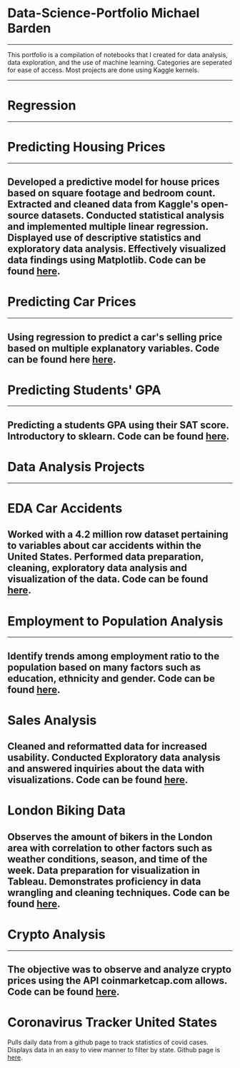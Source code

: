 # Data-Science-Portfolio Michael Barden
-----
This portfolio is a compilation of notebooks that I created for data analysis, data exploration, and the use of machine learning. Categories are seperated for ease of access. Most projects are done using Kaggle kernels.  

-----
# Regression
-----
# Predicting Housing Prices
-----
Developed a predictive model for house prices based on square footage and bedroom count. Extracted and cleaned data from Kaggle's open-source datasets. Conducted statistical analysis and implemented multiple linear regression. Displayed use of descriptive statistics and exploratory data analysis. Effectively visualized data findings using Matplotlib. Code can be found [here](https://www.kaggle.com/code/bardenm/predicting-housing-prices).
-----
# Predicting Car Prices
-----
Using regression to predict a car's selling price based on multiple explanatory variables. Code can be found here [here](https://www.kaggle.com/bardenm/predicting-car-prices).
-----
# Predicting Students' GPA
-----
Predicting a students GPA using their SAT score. Introductory to sklearn. Code can be found [here](https://www.kaggle.com/code/bardenm/simple-linear-regression/notebook).
-----
# Data Analysis Projects
-----
# EDA Car Accidents
Worked with a 4.2 million row dataset pertaining to variables about car accidents within the United States. Performed data preparation, cleaning, exploratory data analysis and visualization of the data. Code can be found [here](https://www.kaggle.com/code/bardenm/sales-analysis).
-----
# Employment to Population Analysis
-----
Identify trends among employment ratio to the population based on many factors such as education, ethnicity and gender. Code can be found [here](https://www.kaggle.com/code/bardenm/employment-to-population-analysis).
-----
# Sales Analysis
Cleaned and reformatted data for increased usability. Conducted Exploratory data analysis and answered inquiries about the data with visualizations. Code can be found [here](https://www.kaggle.com/code/bardenm/sales-analysis). 
-----
# London Biking Data
Observes the amount of bikers in the London area with correlation to other factors such as weather conditions, season, and time of the week. Data preparation for visualization in Tableau. Demonstrates proficiency in data wrangling and cleaning techniques. Code can be found [here](https://www.kaggle.com/code/bardenm/london-biking-data/notebook). 
-----
# Crypto Analysis
-----
The objective was to observe and analyze crypto prices using the API coinmarketcap.com allows. Code can be found [here](https://www.kaggle.com/code/bardenm/crypto-data/notebook).
-----
# Coronavirus Tracker United States 
Pulls daily data from a github page to track statistics of covid cases. Displays data in an easy to view manner to filter by state. Github page is [here](https://github.com/BardenM/CoronaVirusTrackerUS).

